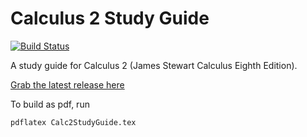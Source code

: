 # Calculus 2 Study Guide 

[![Build Status](https://travis-ci.org/davidcorbin/calc-2-study-guide.svg?branch=master)](https://travis-ci.org/davidcorbin/calc-2-study-guide)

A study guide for Calculus 2 (James Stewart Calculus Eighth Edition).

[Grab the latest release here](https://github.com/davidcorbin/calc-2-study-guide/releases/latest)

To build as pdf, run

    pdflatex Calc2StudyGuide.tex
